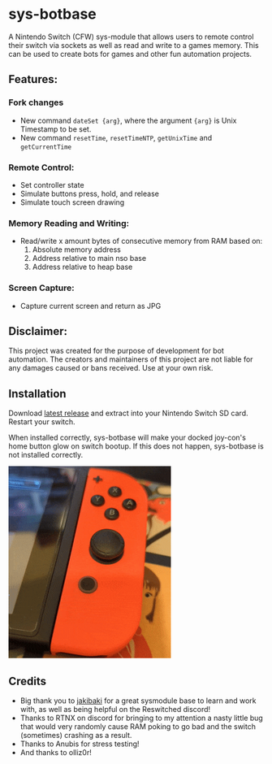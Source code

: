 # sys-botbase

A Nintendo Switch (CFW) sys-module that allows users to remote control their switch via sockets as well as read and write to a games memory. This can be used to create bots for games and other fun automation projects.

## Features:

### Fork changes

- New command `dateSet {arg}`, where the argument `{arg}` is Unix Timestamp to be set.
- New command `resetTime`, `resetTimeNTP`, `getUnixTime` and `getCurrentTime`

### Remote Control:

- Set controller state
- Simulate buttons press, hold, and release
- Simulate touch screen drawing

### Memory Reading and Writing:

- Read/write x amount bytes of consecutive memory from RAM based on:
  1. Absolute memory address
  2. Address relative to main nso base
  3. Address relative to heap base

### Screen Capture:

- Capture current screen and return as JPG

## Disclaimer:

This project was created for the purpose of development for bot automation. The creators and maintainers of this project are not liable for any damages caused or bans received. Use at your own risk.

## Installation

Download [latest release](https://github.com/Eppin/sys-botbase/releases/latest) and extract into your Nintendo Switch SD card. Restart your switch.

When installed correctly, sys-botbase will make your docked joy-con's home button glow on switch bootup. If this does not happen, sys-botbase is not installed correctly.

![](joycon-glow.gif)

## Credits

- Big thank you to [jakibaki](https://github.com/jakibaki/sys-netcheat) for a great sysmodule base to learn and work with, as well as being helpful on the Reswitched discord!
- Thanks to RTNX on discord for bringing to my attention a nasty little bug that would very randomly cause RAM poking to go bad and the switch (sometimes) crashing as a result.
- Thanks to Anubis for stress testing!
- And thanks to olliz0r!
